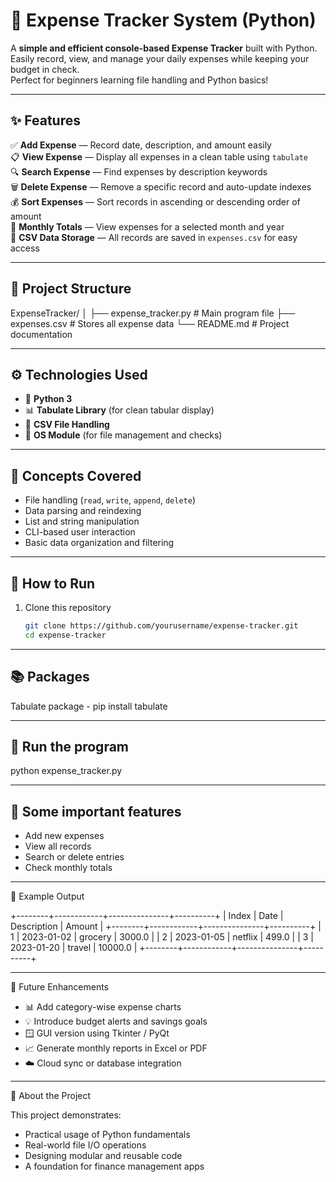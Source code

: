 # 💸 Expense Tracker System (Python)

A **simple and efficient console-based Expense Tracker** built with Python.  
Easily record, view, and manage your daily expenses while keeping your budget in check.  
Perfect for beginners learning file handling and Python basics!

---

## ✨ Features

✅ **Add Expense** — Record date, description, and amount easily  
📋 **View Expense** — Display all expenses in a clean table using `tabulate`  
🔍 **Search Expense** — Find expenses by description keywords  
🗑️ **Delete Expense** — Remove a specific record and auto-update indexes  
💰 **Sort Expenses** — Sort records in ascending or descending order of amount  
📆 **Monthly Totals** — View expenses for a selected month and year  
💾 **CSV Data Storage** — All records are saved in `expenses.csv` for easy access  

---

## 📂 Project Structure

ExpenseTracker/
│
├── expense_tracker.py # Main program file
├── expenses.csv # Stores all expense data
└── README.md # Project documentation

---

## ⚙️ Technologies Used

- 🐍 **Python 3**
- 📊 **Tabulate Library** (for clean tabular display)
- 🧱 **CSV File Handling**
- 🧩 **OS Module** (for file management and checks)

---

## 🧠 Concepts Covered

- File handling (`read`, `write`, `append`, `delete`)
- Data parsing and reindexing
- List and string manipulation
- CLI-based user interaction
- Basic data organization and filtering

---

## 🚀 How to Run

1. Clone this repository  
   ```bash
   git clone https://github.com/yourusername/expense-tracker.git
   cd expense-tracker

---

## 📚 Packages

Tabulate package - pip install tabulate

---

## 🧮 Run the program

python expense_tracker.py

---

## 🎯 Some important features

* Add new expenses
* View all records
* Search or delete entries
* Check monthly totals

---

🌟 Example Output

+--------+------------+---------------+----------+
| Index  | Date       | Description   | Amount   |
+--------+------------+---------------+----------+
| 1      | 2023-01-02 | grocery       | 3000.0   |
| 2      | 2023-01-05 | netflix       | 499.0    |
| 3      | 2023-01-20 | travel        | 10000.0  |
+--------+------------+---------------+----------+

---

🎯 Future Enhancements

* 📊 Add category-wise expense charts
* 💡 Introduce budget alerts and savings goals
* 🪟 GUI version using Tkinter / PyQt
* 📈 Generate monthly reports in Excel or PDF
* ☁️ Cloud sync or database integration

---

💬 About the Project

This project demonstrates:
* Practical usage of Python fundamentals
* Real-world file I/O operations
* Designing modular and reusable code
* A foundation for finance management apps
